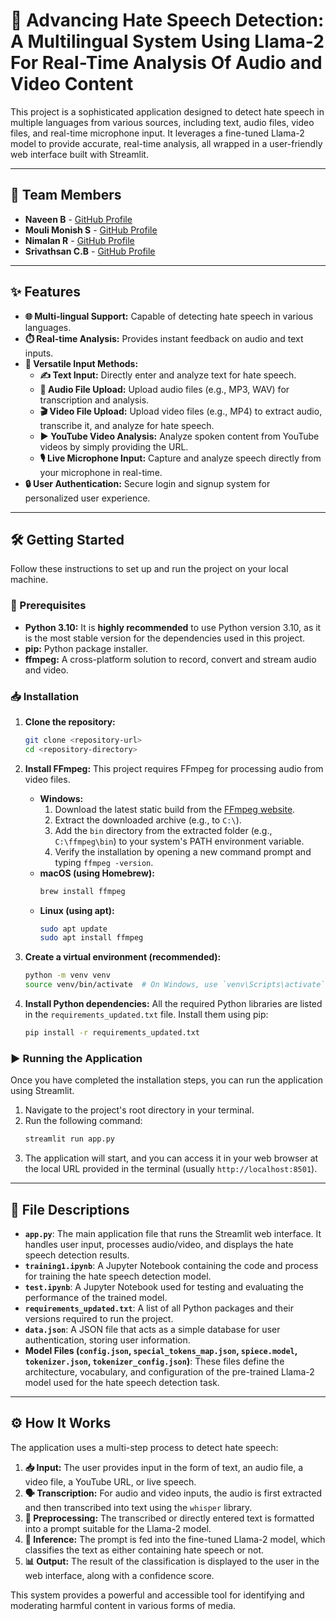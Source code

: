 # 🚀 Advancing Hate Speech Detection: A Multilingual System Using Llama-2 For Real-Time Analysis Of Audio and Video Content

This project is a sophisticated application designed to detect hate speech in multiple languages from various sources, including text, audio files, video files, and real-time microphone input. It leverages a fine-tuned Llama-2 model to provide accurate, real-time analysis, all wrapped in a user-friendly web interface built with Streamlit.

---

## 👥 Team Members

- **Naveen B** - [GitHub Profile](https://github.com/sir-zech)
- **Mouli Monish S** - [GitHub Profile](https://github.com/moulimonishxx)
- **Nimalan R** - [GitHub Profile](https://github.com/your-username)
- **Srivathsan C.B** - [GitHub Profile](https://github.com/Sri1012)

---

## ✨ Features

- **🌐 Multi-lingual Support:** Capable of detecting hate speech in various languages.
- **⏱️ Real-time Analysis:** Provides instant feedback on audio and text inputs.
- **🎤 Versatile Input Methods:**
  - **✍️ Text Input:** Directly enter and analyze text for hate speech.
  - **🎵 Audio File Upload:** Upload audio files (e.g., MP3, WAV) for transcription and analysis.
  - **🎬 Video File Upload:** Upload video files (e.g., MP4) to extract audio, transcribe it, and analyze for hate speech.
  - **▶️ YouTube Video Analysis:** Analyze spoken content from YouTube videos by simply providing the URL.
  - **🎙️ Live Microphone Input:** Capture and analyze speech directly from your microphone in real-time.
- **🔒 User Authentication:** Secure login and signup system for personalized user experience.

---

## 🛠️ Getting Started

Follow these instructions to set up and run the project on your local machine.

### 📝 Prerequisites

- **Python 3.10:** It is **highly recommended** to use Python version 3.10, as it is the most stable version for the dependencies used in this project.
- **pip:** Python package installer.
- **ffmpeg:** A cross-platform solution to record, convert and stream audio and video.

### 📥 Installation

1.  **Clone the repository:**

    ```bash
    git clone <repository-url>
    cd <repository-directory>
    ```

2.  **Install FFmpeg:**
    This project requires FFmpeg for processing audio from video files.

    - **Windows:**
      1.  Download the latest static build from the [FFmpeg website](https://ffmpeg.org/download.html).
      2.  Extract the downloaded archive (e.g., to `C:\`).
      3.  Add the `bin` directory from the extracted folder (e.g., `C:\ffmpeg\bin`) to your system's PATH environment variable.
      4.  Verify the installation by opening a new command prompt and typing `ffmpeg -version`.
    - **macOS (using Homebrew):**
      ```bash
      brew install ffmpeg
      ```
    - **Linux (using apt):**
      ```bash
      sudo apt update
      sudo apt install ffmpeg
      ```

3.  **Create a virtual environment (recommended):**

    ```bash
    python -m venv venv
    source venv/bin/activate  # On Windows, use `venv\Scripts\activate`
    ```

4.  **Install Python dependencies:**
    All the required Python libraries are listed in the `requirements_updated.txt` file. Install them using pip:

    ```bash
    pip install -r requirements_updated.txt
    ```

### ▶️ Running the Application

Once you have completed the installation steps, you can run the application using Streamlit.

1.  Navigate to the project's root directory in your terminal.
2.  Run the following command:
    ```bash
    streamlit run app.py
    ```
3.  The application will start, and you can access it in your web browser at the local URL provided in the terminal (usually `http://localhost:8501`).

---

## 📂 File Descriptions

- **`app.py`**: The main application file that runs the Streamlit web interface. It handles user input, processes audio/video, and displays the hate speech detection results.
- **`training1.ipynb`**: A Jupyter Notebook containing the code and process for training the hate speech detection model.
- **`test.ipynb`**: A Jupyter Notebook used for testing and evaluating the performance of the trained model.
- **`requirements_updated.txt`**: A list of all Python packages and their versions required to run the project.
- **`data.json`**: A JSON file that acts as a simple database for user authentication, storing user information.
- **Model Files (`config.json`, `special_tokens_map.json`, `spiece.model`, `tokenizer.json`, `tokenizer_config.json`)**: These files define the architecture, vocabulary, and configuration of the pre-trained Llama-2 model used for the hate speech detection task.

---

## ⚙️ How It Works

The application uses a multi-step process to detect hate speech:

1.  **📥 Input:** The user provides input in the form of text, an audio file, a video file, a YouTube URL, or live speech.
2.  **🗣️ Transcription:** For audio and video inputs, the audio is first extracted and then transcribed into text using the `whisper` library.
3.  **🔄 Preprocessing:** The transcribed or directly entered text is formatted into a prompt suitable for the Llama-2 model.
4.  **🧠 Inference:** The prompt is fed into the fine-tuned Llama-2 model, which classifies the text as either containing hate speech or not.
5.  **📊 Output:** The result of the classification is displayed to the user in the web interface, along with a confidence score.

This system provides a powerful and accessible tool for identifying and moderating harmful content in various forms of media.

